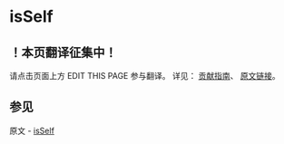 # isSelf

## ！本页翻译征集中！

请点击页面上方 EDIT THIS PAGE 参与翻译。
详见：
[贡献指南]( https://github.com/JinMuInfo/MongoDB-Manual-zh/blob/master/CONTRIBUTING.md )、
[原文链接](  https://docs.mongodb.com/manual/reference/command/isSelf/  )。

## 参见

原文 - [isSelf]( https://docs.mongodb.com/manual/reference/command/isSelf/ )

